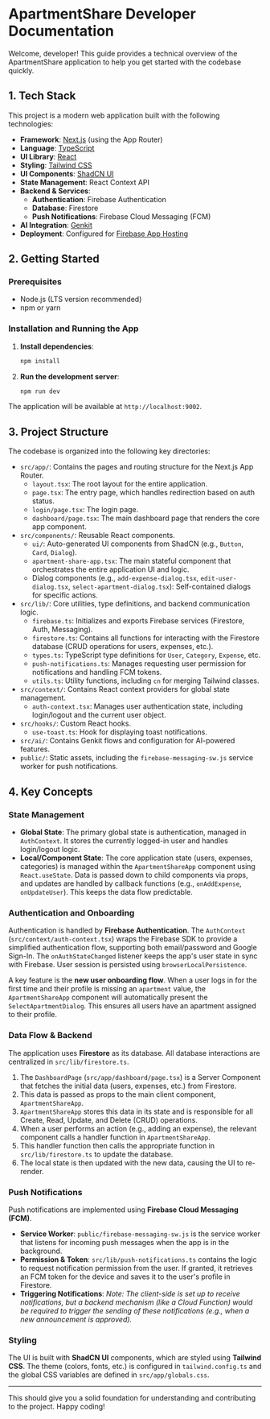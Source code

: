 # ApartmentShare Developer Documentation

Welcome, developer! This guide provides a technical overview of the ApartmentShare application to help you get started with the codebase quickly.

## 1. Tech Stack

This project is a modern web application built with the following technologies:

- **Framework**: [Next.js](https://nextjs.org/) (using the App Router)
- **Language**: [TypeScript](https://www.typescriptlang.org/)
- **UI Library**: [React](https://react.dev/)
- **Styling**: [Tailwind CSS](https://tailwindcss.com/)
- **UI Components**: [ShadCN UI](https://ui.shadcn.com/)
- **State Management**: React Context API
- **Backend & Services**:
  - **Authentication**: Firebase Authentication
  - **Database**: Firestore
  - **Push Notifications**: Firebase Cloud Messaging (FCM)
- **AI Integration**: [Genkit](https://firebase.google.com/docs/genkit)
- **Deployment**: Configured for [Firebase App Hosting](https://firebase.google.com/docs/app-hosting)

## 2. Getting Started

### Prerequisites

- Node.js (LTS version recommended)
- npm or yarn

### Installation and Running the App

1. **Install dependencies**:

   ```bash
   npm install
   ```

2. **Run the development server**:

   ```bash
   npm run dev
   ```

The application will be available at `http://localhost:9002`.

## 3. Project Structure

The codebase is organized into the following key directories:

- `src/app/`: Contains the pages and routing structure for the Next.js App Router.
  - `layout.tsx`: The root layout for the entire application.
  - `page.tsx`: The entry page, which handles redirection based on auth status.
  - `login/page.tsx`: The login page.
  - `dashboard/page.tsx`: The main dashboard page that renders the core app component.
- `src/components/`: Reusable React components.
  - `ui/`: Auto-generated UI components from ShadCN (e.g., `Button`, `Card`, `Dialog`).
  - `apartment-share-app.tsx`: The main stateful component that orchestrates the entire application UI and logic.
  - Dialog components (e.g., `add-expense-dialog.tsx`, `edit-user-dialog.tsx`, `select-apartment-dialog.tsx`): Self-contained dialogs for specific actions.
- `src/lib/`: Core utilities, type definitions, and backend communication logic.
  - `firebase.ts`: Initializes and exports Firebase services (Firestore, Auth, Messaging).
  - `firestore.ts`: Contains all functions for interacting with the Firestore database (CRUD operations for users, expenses, etc.).
  - `types.ts`: TypeScript type definitions for `User`, `Category`, `Expense`, etc.
  - `push-notifications.ts`: Manages requesting user permission for notifications and handling FCM tokens.
  - `utils.ts`: Utility functions, including `cn` for merging Tailwind classes.
- `src/context/`: Contains React context providers for global state management.
  - `auth-context.tsx`: Manages user authentication state, including login/logout and the current user object.
- `src/hooks/`: Custom React hooks.
  - `use-toast.ts`: Hook for displaying toast notifications.
- `src/ai/`: Contains Genkit flows and configuration for AI-powered features.
- `public/`: Static assets, including the `firebase-messaging-sw.js` service worker for push notifications.

## 4. Key Concepts

### State Management

- **Global State**: The primary global state is authentication, managed in `AuthContext`. It stores the currently logged-in user and handles login/logout logic.
- **Local/Component State**: The core application state (users, expenses, categories) is managed within the `ApartmentShareApp` component using `React.useState`. Data is passed down to child components via props, and updates are handled by callback functions (e.g., `onAddExpense`, `onUpdateUser`). This keeps the data flow predictable.

### Authentication and Onboarding

Authentication is handled by **Firebase Authentication**. The `AuthContext` (`src/context/auth-context.tsx`) wraps the Firebase SDK to provide a simplified authentication flow, supporting both email/password and Google Sign-In. The `onAuthStateChanged` listener keeps the app's user state in sync with Firebase. User session is persisted using `browserLocalPersistence`.

A key feature is the **new user onboarding flow**. When a user logs in for the first time and their profile is missing an `apartment` value, the `ApartmentShareApp` component will automatically present the `SelectApartmentDialog`. This ensures all users have an apartment assigned to their profile.

### Data Flow & Backend

The application uses **Firestore** as its database. All database interactions are centralized in `src/lib/firestore.ts`.

1. The `DashboardPage` (`src/app/dashboard/page.tsx`) is a Server Component that fetches the initial data (users, expenses, etc.) from Firestore.
2. This data is passed as props to the main client component, `ApartmentShareApp`.
3. `ApartmentShareApp` stores this data in its state and is responsible for all Create, Read, Update, and Delete (CRUD) operations.
4. When a user performs an action (e.g., adding an expense), the relevant component calls a handler function in `ApartmentShareApp`.
5. This handler function then calls the appropriate function in `src/lib/firestore.ts` to update the database.
6. The local state is then updated with the new data, causing the UI to re-render.

### Push Notifications

Push notifications are implemented using **Firebase Cloud Messaging (FCM)**.

- **Service Worker**: `public/firebase-messaging-sw.js` is the service worker that listens for incoming push messages when the app is in the background.
- **Permission & Token**: `src/lib/push-notifications.ts` contains the logic to request notification permission from the user. If granted, it retrieves an FCM token for the device and saves it to the user's profile in Firestore.
- **Triggering Notifications**: _Note: The client-side is set up to receive notifications, but a backend mechanism (like a Cloud Function) would be required to trigger the sending of these notifications (e.g., when a new announcement is approved)._

### Styling

The UI is built with **ShadCN UI** components, which are styled using **Tailwind CSS**. The theme (colors, fonts, etc.) is configured in `tailwind.config.ts` and the global CSS variables are defined in `src/app/globals.css`.

---

This should give you a solid foundation for understanding and contributing to the project. Happy coding!

